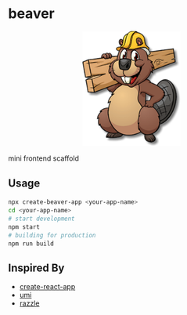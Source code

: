 # beaver

<div style="text-align:center;">
	<img src="./doc/beaver.png" alt="beaver" width="200">
</div>

mini frontend scaffold

## Usage

```sh
npx create-beaver-app <your-app-name>
cd <your-app-name>
# start development
npm start
# building for production
npm run build
```

## Inspired By

- [create-react-app](https://github.com/facebook/create-react-app)
- [umi](https://github.com/umijs/umi)
- [razzle](https://github.com/jaredpalmer/razzle)
